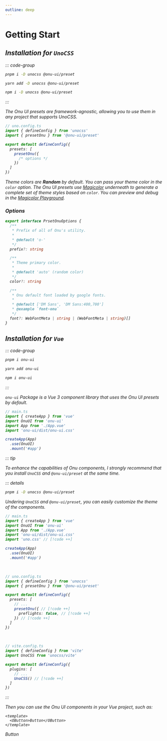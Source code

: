 ```yaml
---
outline: deep
---
```


# Getting Start

## <i i-logos-unocss /> Installation for `UnoCSS`

::: code-group
  ```bash [pnpm]
  pnpm i -D unocss @onu-ui/preset
  ```
  ```bash [yarn]
  yarn add -D unocss @onu-ui/preset
  ```
  ```bash [npm]
  npm i -D unocss @onu-ui/preset
  ```
:::

The Onu UI presets are framework-agnostic, allowing you to use them in any project that supports UnoCSS.

```ts twoslash {7-9}
// uno.config.ts
import { defineConfig } from 'unocss'
import { presetOnu } from '@onu-ui/preset'

export default defineConfig({
  presets: [
    presetOnu({
      /* options */
    })
  ]
})
```

Theme colors are **Random** by default. You can pass your theme color in the `color` option. The Onu UI presets use [Magicolor](https://github.com/zyyv/magic-color) underneath to generate a complete set of theme styles based on `color`. You can preview and debug in the [Magicolor Playground](https://color.zyob.top/).

### <i i-carbon-sync-settings /> Options

```ts
export interface PrsetOnuOptions {
  /**
   * Prefix of all of Onu's utility.
   *
   * @default 'o-'
   */
  prefix?: string

  /**
   * Theme primary color.
   *
   * @default 'auto' (random color)
   */
  color?: string

  /**
   * Onu default font loaded by google fonts.
   *
   * @default ['DM Sans', 'DM Sans:400,700']
   * @example `font-onu`
   */
  font?: WebFontMeta | string | (WebFontMeta | string)[]
}
```

## <i i-logos-vue /> Installation for `Vue`

::: code-group
  ```bash [pnpm]
  pnpm i onu-ui
  ```
  ```bash [yarn]
  yarn add onu-ui
  ```
  ```bash [npm]
  npm i onu-ui
  ```
:::

`onu-ui` Package is a Vue 3 component library that uses the Onu UI presets by default.

```ts twoslash {3,5,8}
// main.ts
import { createApp } from 'vue'
import OnuUI from 'onu-ui'
import App from './App.vue'
import 'onu-ui/dist/onu-ui.css'

createApp(App)
  .use(OnuUI)
  .mount('#app')
```

::: tip

To enhance the capabilities of Onu components, I strongly recommend that you install `UnoCSS` and `@onu-ui/preset` at the same time.

::: details

```bash
pnpm i -D unocss @onu-ui/preset
```

Undering `UnoCSS` and `@onu-ui/preset`, you can easily customize the theme of the components.

```ts
// main.ts
import { createApp } from 'vue'
import OnuUI from 'onu-ui'
import App from './App.vue'
import 'onu-ui/dist/onu-ui.css'
import 'uno.css' // [!code ++]

createApp(App)
  .use(OnuUI)
  .mount('#app')
```

<br />

```ts
// uno.config.ts
import { defineConfig } from 'unocss'
import { presetOnu } from '@onu-ui/preset'

export default defineConfig({
  presets: [
    // ...
    presetOnu({ // [!code ++]
      preflights: false, // [!code ++]
    }) // [!code ++]
  ]
})
```

<br />

```ts
// vite.config.ts
import { defineConfig } from 'vite'
import UnoCSS from 'unocss/vite'

export default defineConfig({
  plugins: [
    // ...
    UnoCSS() // [!code ++]
  ]
})
```

:::

Then you can use the Onu UI components in your Vue project, such as:

```vue
<template>
  <OButton>Button</OButton>
</template>
```

<OButton>Button</OButton>

